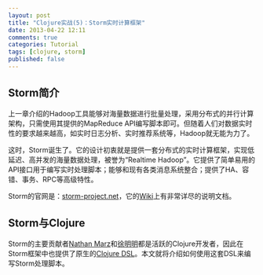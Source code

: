 ```yaml
---
layout: post
title: "Clojure实战(5)：Storm实时计算框架"
date: 2013-04-22 12:11
comments: true
categories: Tutorial
tags: [clojure, storm]
published: false
---
```


Storm简介
---------

上一章介绍的Hadoop工具能够对海量数据进行批量处理，采用分布式的并行计算架构，只需使用其提供的MapReduce API编写脚本即可。但随着人们对数据实时性的要求越来越高，如实时日志分析、实时推荐系统等，Hadoop就无能为力了。

这时，Storm诞生了。它的设计初衷就是提供一套分布式的实时计算框架，实现低延迟、高并发的海量数据处理，被誉为“Realtime Hadoop”。它提供了简单易用的API接口用于编写实时处理脚本；能够和现有各类消息系统整合；提供了HA、容错、事务、RPC等高级特性。

Storm的官网是：[storm-project.net](http://storm-project.net/)，它的[Wiki](https://github.com/nathanmarz/storm/wiki)上有非常详尽的说明文档。

Storm与Clojure
--------------

Storm的主要贡献者[Nathan Marz](https://github.com/nathanmarz)和[徐明明](https://github.com/xumingming)都是活跃的Clojure开发者，因此在Storm框架中也提供了原生的[Clojure DSL](https://github.com/nathanmarz/storm/wiki/Clojure-DSL)。本文就将介绍如何使用这套DSL来编写Storm处理脚本。

<!-- more -->
